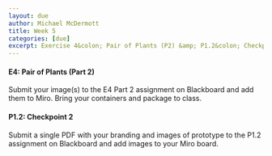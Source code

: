 ```yaml
---
layout: due
author: Michael McDermott
title: Week 5
categories: [due]
excerpt: Exercise 4&colon; Pair of Plants (P2) &amp; P1.2&colon; Checkpoint 2
---
```

#### E4: Pair of Plants (Part 2)
Submit your image(s) to the E4 Part 2 assignment on Blackboard and add them to Miro. Bring your containers and package to class.

#### P1.2: Checkpoint 2
Submit a single PDF with your branding and images of prototype to the P1.2 assignment on Blackboard and add images to your Miro board. 



